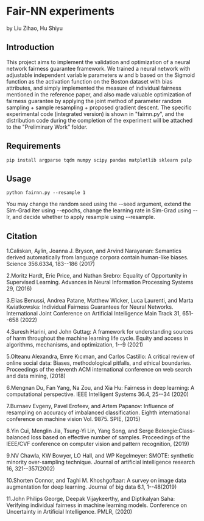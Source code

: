 # Fair-NN experiments

by Liu Zihao, Hu Shiyu

## Introduction

This project aims to implement the validation and optimization of a neural network fairness guarantee framework. We trained a neural network with adjustable independent variable parameters w and b based on the Sigmoid function as the activation function on the Boston dataset with bias attributes, and simply implemented the measure of individual fairness mentioned in the reference paper, and also made valuable optimization of fairness guarantee by applying the joint method of parameter random sampling + sample resampling + proposed gradient descent. The specific experimental code (integrated version) is shown in "fairnn.py", and the distribution code during the completion of the experiment will be attached to the "Preliminary Work" folder.


## Requirements
```
pip install argparse tqdm numpy scipy pandas matplotlib sklearn pulp
```
## Usage
```
python fairnn.py --resample 1
```
You may change the random seed using the --seed argument, extend the Sim-Grad iter using --epochs, change the learning rate in Sim-Grad using --lr, and decide whether to apply resample using --resample.

## Citation

1.Caliskan, Aylin, Joanna J. Bryson, and Arvind Narayanan: Semantics derived automatically from language corpora contain human-like biases. Science 356.6334, 183--186 (2017)
 
2.Moritz Hardt, Eric Price, and Nathan Srebro: Equality of Opportunity in Supervised Learning. Advances in Neural Information Processing Systems 29, (2016)
 
3.Elias Benussi, Andrea Patane, Matthew Wicker, Luca Laurenti, and Marta Kwiatkowska: Individual Fairness Guarantees for Neural Networks. International Joint Conference on Artificial Intelligence Main Track 31, 651--658 (2022)
 
4.Suresh Harini, and John Guttag: A framework for understanding sources of harm throughout the machine learning life cycle. Equity and access in algorithms, mechanisms, and optimization, 1--9 (2021)

5.Olteanu Alexandra, Emre Kıcıman, and Carlos Castillo: A critical review of online social data: Biases, methodological pitfalls, and ethical boundaries. Proceedings of the eleventh ACM international conference on web search and data mining, (2018)

6.Mengnan Du, Fan Yang, Na Zou, and Xia Hu: Fairness in deep learning: A computational perspective. IEEE Intelligent Systems 36.4, 25--34 (2020)

7.Burnaev Evgeny, Pavel Erofeev, and Artem Papanov: Influence of resampling on accuracy of imbalanced classification. Eighth international conference on machine vision Vol. 9875. SPIE, (2015)

8.Yin Cui, Menglin Jia, Tsung-Yi Lin, Yang Song, and Serge Belongie:Class-balanced loss based on effective number of samples. Proceedings of the IEEE/CVF conference on computer vision and pattern recognition, (2019)

9.NV Chawla, KW Bowyer, LO Hall, and WP Kegelmeyer: SMOTE: synthetic minority over-sampling technique. Journal of artificial intelligence research 16, 321--357(2002) 

10.Shorten Connor, and Taghi M. Khoshgoftaar: A survey on image data augmentation for deep learning. Journal of big data 6.1, 1--48(2019) 

11.John Philips George, Deepak Vijaykeerthy, and Diptikalyan Saha: Verifying individual fairness in machine learning models. Conference on Uncertainty in Artificial Intelligence. PMLR, (2020)
